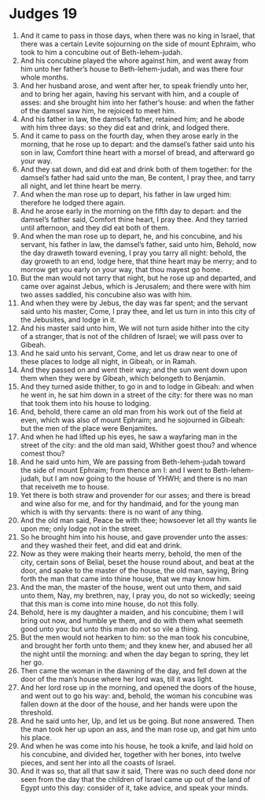 ﻿# Judges 19
1. And it came to pass in those days, when there was no king in Israel, that there was a certain Levite sojourning on the side of mount Ephraim, who took to him a concubine out of Beth-lehem-judah. 
2. And his concubine played the whore against him, and went away from him unto her father’s house to Beth-lehem-judah, and was there four whole months. 
3. And her husband arose, and went after her, to speak friendly unto her, and to bring her again, having his servant with him, and a couple of asses: and she brought him into her father’s house: and when the father of the damsel saw him, he rejoiced to meet him. 
4. And his father in law, the damsel’s father, retained him; and he abode with him three days: so they did eat and drink, and lodged there. 
5.  And it came to pass on the fourth day, when they arose early in the morning, that he rose up to depart: and the damsel’s father said unto his son in law, Comfort thine heart with a morsel of bread, and afterward go your way. 
6. And they sat down, and did eat and drink both of them together: for the damsel’s father had said unto the man, Be content, I pray thee, and tarry all night, and let thine heart be merry. 
7. And when the man rose up to depart, his father in law urged him: therefore he lodged there again. 
8. And he arose early in the morning on the fifth day to depart: and the damsel’s father said, Comfort thine heart, I pray thee. And they tarried until afternoon, and they did eat both of them. 
9. And when the man rose up to depart, he, and his concubine, and his servant, his father in law, the damsel’s father, said unto him, Behold, now the day draweth toward evening, I pray you tarry all night: behold, the day groweth to an end, lodge here, that thine heart may be merry; and to morrow get you early on your way, that thou mayest go home. 
10. But the man would not tarry that night, but he rose up and departed, and came over against Jebus, which is Jerusalem; and there were with him two asses saddled, his concubine also was with him. 
11. And when they were by Jebus, the day was far spent; and the servant said unto his master, Come, I pray thee, and let us turn in into this city of the Jebusites, and lodge in it. 
12. And his master said unto him, We will not turn aside hither into the city of a stranger, that is not of the children of Israel; we will pass over to Gibeah. 
13. And he said unto his servant, Come, and let us draw near to one of these places to lodge all night, in Gibeah, or in Ramah. 
14. And they passed on and went their way; and the sun went down upon them when they were by Gibeah, which belongeth to Benjamin. 
15. And they turned aside thither, to go in and to lodge in Gibeah: and when he went in, he sat him down in a street of the city: for there was no man that took them into his house to lodging. 
16.  And, behold, there came an old man from his work out of the field at even, which was also of mount Ephraim; and he sojourned in Gibeah: but the men of the place were Benjamites. 
17. And when he had lifted up his eyes, he saw a wayfaring man in the street of the city: and the old man said, Whither goest thou? and whence comest thou? 
18. And he said unto him, We are passing from Beth-lehem-judah toward the side of mount Ephraim; from thence am I: and I went to Beth-lehem-judah, but I am now going to the house of YHWH; and there is no man that receiveth me to house. 
19. Yet there is both straw and provender for our asses; and there is bread and wine also for me, and for thy handmaid, and for the young man which is with thy servants: there is no want of any thing. 
20. And the old man said, Peace be with thee; howsoever let all thy wants lie upon me; only lodge not in the street. 
21. So he brought him into his house, and gave provender unto the asses: and they washed their feet, and did eat and drink. 
22.  Now as they were making their hearts merry, behold, the men of the city, certain sons of Belial, beset the house round about, and beat at the door, and spake to the master of the house, the old man, saying, Bring forth the man that came into thine house, that we may know him. 
23. And the man, the master of the house, went out unto them, and said unto them, Nay, my brethren, nay, I pray you, do not so wickedly; seeing that this man is come into mine house, do not this folly. 
24. Behold, here is my daughter a maiden, and his concubine; them I will bring out now, and humble ye them, and do with them what seemeth good unto you: but unto this man do not so vile a thing. 
25. But the men would not hearken to him: so the man took his concubine, and brought her forth unto them; and they knew her, and abused her all the night until the morning: and when the day began to spring, they let her go. 
26. Then came the woman in the dawning of the day, and fell down at the door of the man’s house where her lord was, till it was light. 
27. And her lord rose up in the morning, and opened the doors of the house, and went out to go his way: and, behold, the woman his concubine was fallen down at the door of the house, and her hands were upon the threshold. 
28. And he said unto her, Up, and let us be going. But none answered. Then the man took her up upon an ass, and the man rose up, and gat him unto his place. 
29.  And when he was come into his house, he took a knife, and laid hold on his concubine, and divided her, together with her bones, into twelve pieces, and sent her into all the coasts of Israel. 
30. And it was so, that all that saw it said, There was no such deed done nor seen from the day that the children of Israel came up out of the land of Egypt unto this day: consider of it, take advice, and speak your minds. 
